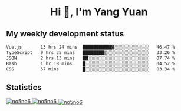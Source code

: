 <h1 align="center">Hi 👋, I'm Yang Yuan</h1>


## My weekly development status
<!--START_SECTION:waka-->

```txt
Vue.js       13 hrs 24 mins  ███████████▓░░░░░░░░░░░░░   46.47 %
TypeScript   9 hrs 35 mins   ████████▒░░░░░░░░░░░░░░░░   33.26 %
JSON         2 hrs 13 mins   ██░░░░░░░░░░░░░░░░░░░░░░░   07.74 %
Bash         1 hr 18 mins    █░░░░░░░░░░░░░░░░░░░░░░░░   04.52 %
CSS          57 mins         █░░░░░░░░░░░░░░░░░░░░░░░░   03.34 %
```

<!--END_SECTION:waka-->

## Statistics
<a href="https://github.com/anuraghazra/github-readme-stats">
  <img src="https://github-readme-stats.vercel.app/api/top-langs/?username=no5no6&theme=dracula" alt="no5no6">
</a>
<a href="https://github.com/anuraghazra/github-readme-stats">
  <img src="https://github-readme-stats.vercel.app/api?username=no5no6&show_icons=true&theme=dracula&line_height=40" alt="no5no6">
</a>
<a href="https://github.com/anuraghazra/github-readme-stats">
  <img align="center" src="https://github-readme-streak-stats.herokuapp.com/?user=no5no6&theme=dracula" alt="no5no6" />
</a>